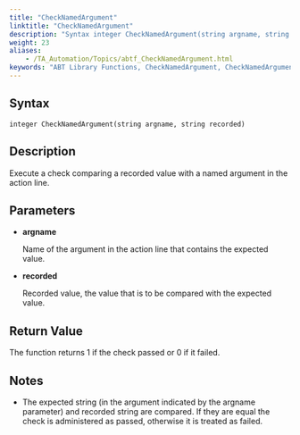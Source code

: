 ```yaml
--- 
title: "CheckNamedArgument"
linktitle: "CheckNamedArgument"
description: "Syntax integer CheckNamedArgument(string argname, string recorded) Description Execute a check comparing a recorded value with a named argument in the action line. Parameters argname Name of the ..."
weight: 23
aliases: 
    - /TA_Automation/Topics/abtf_CheckNamedArgument.html
keywords: "ABT Library Functions, CheckNamedArgument, CheckNamedArgument (ABT library function)"
---
```


## Syntax

`integer CheckNamedArgument(string argname, string recorded)`

## Description

Execute a check comparing a recorded value with a named argument in the action line.

## Parameters

-   **argname**

    Name of the argument in the action line that contains the expected value.

-   **recorded**

    Recorded value, the value that is to be compared with the expected value.


## Return Value

The function returns 1 if the check passed or 0 if it failed.

## Notes

-   The expected string \(in the argument indicated by the argname parameter\) and recorded string are compared. If they are equal the check is administered as passed, otherwise it is treated as failed.




